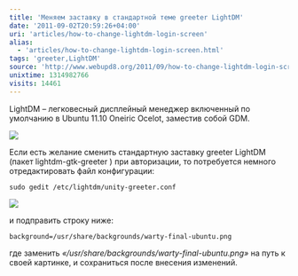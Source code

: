 ```yaml
---
title: 'Меняем заставку в стандартной теме greeter LightDM'
date: '2011-09-02T20:59:26+04:00'
uri: 'articles/how-to-change-lightdm-login-screen'
alias: 
  - 'articles/how-to-change-lightdm-login-screen.html'
tags: 'greeter,LightDM'
source: 'http://www.webupd8.org/2011/09/how-to-change-lightdm-login-screen.html'
unixtime: 1314982766
visits: 14461
---
```

LightDM – легковесный дисплейный менеджер включенный по умолчанию в Ubuntu 11.10 Oneiric Ocelot, заместив собой GDM.

[![](img/2011/09/02/20-00/lightdm-1-6106669448-o.jpg)](img/2011/09/02/20-00/lightdm-1-6106669448-o.jpg)

Если есть желание сменить стандартную заставку greeter LightDM (пакет lightdm-gtk-greeter ) при авторизации, то потребуется немного отредактировать файл конфигурации:

```
sudo gedit /etc/lightdm/unity-greeter.conf 
```

[![](img/2011/09/02/20-00/lightdm-2-6106122289-o.jpg)](img/2011/09/02/20-00/lightdm-2-6106122289-o.jpg)

и подправить строку ниже:

```
background=/usr/share/backgrounds/warty-final-ubuntu.png 
```

где заменить *«/usr/share/backgrounds/warty-final-ubuntu.png»* на путь к своей картинке, и сохраниться после внесения изменений.
